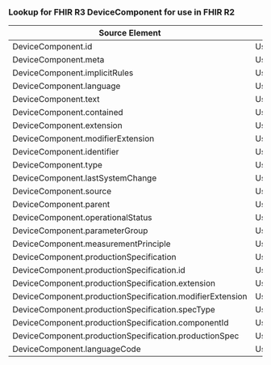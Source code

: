 ### Lookup for FHIR R3 DeviceComponent for use in FHIR R2

| Source Element | Usage | Target |
| -------------- | ----- | ------ |
| DeviceComponent.id | UseElementRenamed | DeviceComponent.id |
| DeviceComponent.meta | UseElementRenamed | DeviceComponent.meta |
| DeviceComponent.implicitRules | UseElementRenamed | DeviceComponent.implicitRules |
| DeviceComponent.language | UseElementRenamed | DeviceComponent.language |
| DeviceComponent.text | UseElementRenamed | DeviceComponent.text |
| DeviceComponent.contained | UseElementRenamed | DeviceComponent.contained |
| DeviceComponent.extension | UseElementRenamed | DeviceComponent.extension |
| DeviceComponent.modifierExtension | UseElementRenamed | DeviceComponent.modifierExtension |
| DeviceComponent.identifier | UseElementRenamed | DeviceComponent.identifier |
| DeviceComponent.type | UseElementRenamed | DeviceComponent.type |
| DeviceComponent.lastSystemChange | UseElementRenamed | DeviceComponent.lastSystemChange |
| DeviceComponent.source | UseElementRenamed | DeviceComponent.source |
| DeviceComponent.parent | UseElementRenamed | DeviceComponent.parent |
| DeviceComponent.operationalStatus | UseElementRenamed | DeviceComponent.operationalStatus |
| DeviceComponent.parameterGroup | UseElementRenamed | DeviceComponent.parameterGroup |
| DeviceComponent.measurementPrinciple | UseElementRenamed | DeviceComponent.measurementPrinciple |
| DeviceComponent.productionSpecification | UseElementRenamed | DeviceComponent.productionSpecification |
| DeviceComponent.productionSpecification.id | UseElementRenamed | DeviceComponent.productionSpecification.id |
| DeviceComponent.productionSpecification.extension | UseElementRenamed | DeviceComponent.productionSpecification.extension |
| DeviceComponent.productionSpecification.modifierExtension | UseElementRenamed | DeviceComponent.productionSpecification.modifierExtension |
| DeviceComponent.productionSpecification.specType | UseElementRenamed | DeviceComponent.productionSpecification.specType |
| DeviceComponent.productionSpecification.componentId | UseElementRenamed | DeviceComponent.productionSpecification.componentId |
| DeviceComponent.productionSpecification.productionSpec | UseElementRenamed | DeviceComponent.productionSpecification.productionSpec |
| DeviceComponent.languageCode | UseElementRenamed | DeviceComponent.languageCode |
